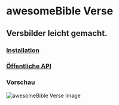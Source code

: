 # awesomeBible Verse
## Versbilder leicht gemacht.

### [Installation](https://github.com/awesomebible/verse/blob/master/HOSTING.DE.md)
### [Öffentliche API](https://github.com/awesomebible/verse/blob/master/API.DE.md)

### Vorschau
![awesomeBible Verse Image](https://verse.awesomebible.de "Image by awesomebible.de")
